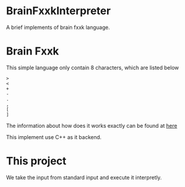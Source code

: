 # BrainFxxkInterpreter
A brief implements of brain fxxk language.

# Brain Fxxk

This simple language only contain 8 characters, which are listed below

```text
>
<
+
-
.
,
[
]
```

The information about how does it works exactly can be found at [here](https://en.wikipedia.org/wiki/Brainfuck)

This implement use C++ as it backend.

# This project

We take the input from standard input and execute it interpretly.